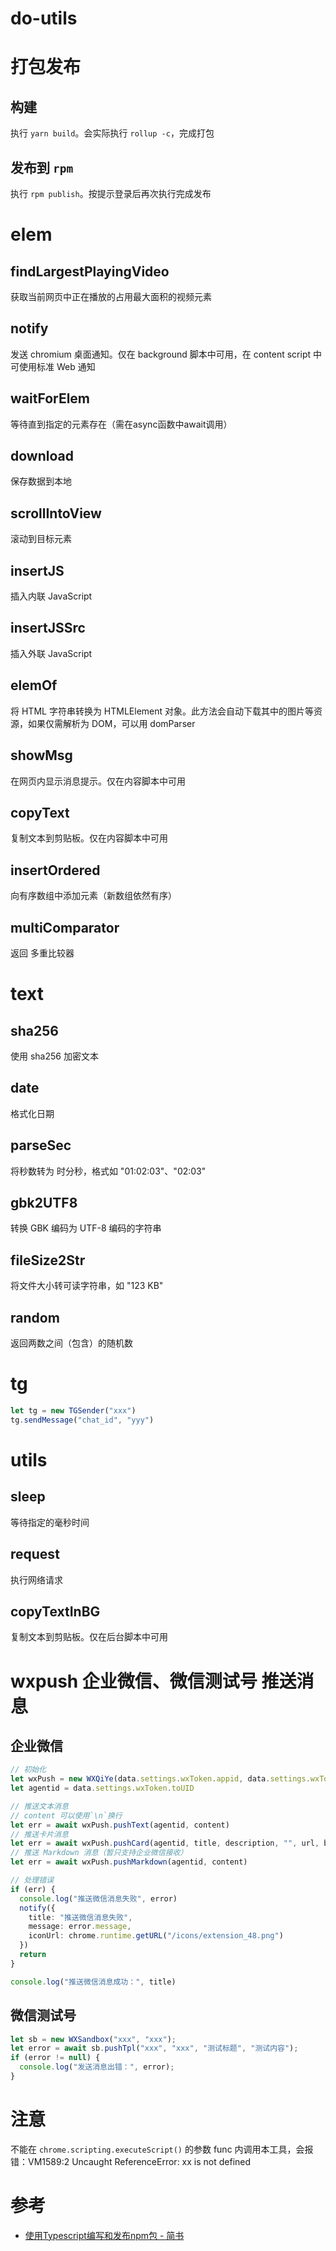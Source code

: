 # do-utils

# 打包发布

## 构建

执行 `yarn build`。会实际执行 `rollup -c`，完成打包

## 发布到 `rpm`

执行 `rpm publish`。按提示登录后再次执行完成发布

# elem

## findLargestPlayingVideo

获取当前网页中正在播放的占用最大面积的视频元素

## notify

发送 chromium 桌面通知。仅在 background 脚本中可用，在 content script 中可使用标准 Web 通知

## waitForElem

等待直到指定的元素存在（需在async函数中await调用）

## download

保存数据到本地

## scrollIntoView

滚动到目标元素

## insertJS

插入内联 JavaScript

## insertJSSrc

插入外联 JavaScript

## elemOf

将 HTML 字符串转换为 HTMLElement 对象。此方法会自动下载其中的图片等资源，如果仅需解析为 DOM，可以用 domParser

## showMsg

在网页内显示消息提示。仅在内容脚本中可用

## copyText

复制文本到剪贴板。仅在内容脚本中可用

## insertOrdered

向有序数组中添加元素（新数组依然有序）

## multiComparator

返回 多重比较器

# text

## sha256

使用 sha256 加密文本

## date

格式化日期

## parseSec

将秒数转为 时分秒，格式如 "01:02:03"、"02:03"

## gbk2UTF8

转换 GBK 编码为 UTF-8 编码的字符串

## fileSize2Str

将文件大小转可读字符串，如 "123 KB"

## random

返回两数之间（包含）的随机数

# tg

```typescript
let tg = new TGSender("xxx")
tg.sendMessage("chat_id", "yyy")
```

# utils

## sleep

等待指定的毫秒时间

## request

执行网络请求

## copyTextInBG

复制文本到剪贴板。仅在后台脚本中可用

# wxpush 企业微信、微信测试号 推送消息

## 企业微信

```typescript
// 初始化
let wxPush = new WXQiYe(data.settings.wxToken.appid, data.settings.wxToken.secret)
let agentid = data.settings.wxToken.toUID

// 推送文本消息
// content 可以使用`\n`换行
let err = await wxPush.pushText(agentid, content)
// 推送卡片消息
let err = await wxPush.pushCard(agentid, title, description, "", url, btnTxt)
// 推送 Markdown 消息（暂只支持企业微信接收）
let err = await wxPush.pushMarkdown(agentid, content)

// 处理错误
if (err) {
  console.log("推送微信消息失败", error)
  notify({
    title: "推送微信消息失败",
    message: error.message,
    iconUrl: chrome.runtime.getURL("/icons/extension_48.png")
  })
  return
}

console.log("推送微信消息成功：", title)
```

## 微信测试号

```typescript
let sb = new WXSandbox("xxx", "xxx");
let error = await sb.pushTpl("xxx", "xxx", "测试标题", "测试内容");
if (error != null) {
  console.log("发送消息出错：", error);
}
```

# 注意

不能在 `chrome.scripting.executeScript()` 的参数 func 内调用本工具，会报错：VM1589:2 Uncaught ReferenceError: xx is not defined

# 参考

* [使用Typescript编写和发布npm包 - 简书](https://www.jianshu.com/p/8fa2c50720e4)